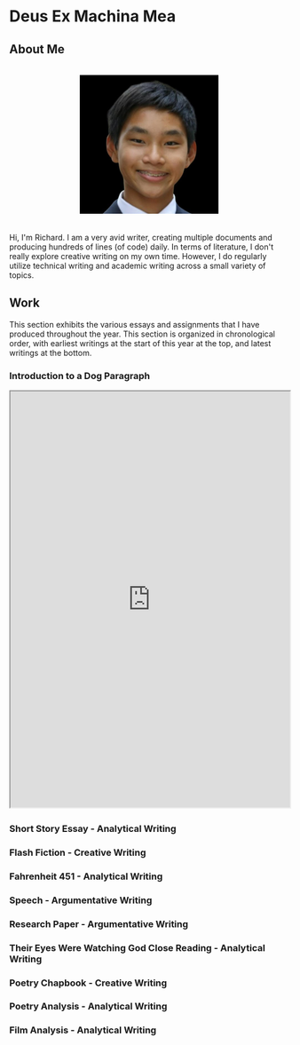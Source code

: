 # Deus Ex Machina Mea

## About Me

<br>

<center>
<img src="../pic.jpg" width="250"/>
</center>

<br>

Hi, I'm Richard. I am a very avid writer, creating multiple documents and producing hundreds of lines (of code) daily. In terms of literature, I don't really explore creative writing on my own time. However, I do regularly utilize technical writing and academic writing across a small variety of topics.

## Work

This section exhibits the various essays and assignments that I have produced throughout the year. This section is organized in chronological order, with earliest writings at the start of this year at the top, and latest writings at the bottom.

### Introduction to a Dog Paragraph

<center>
<iframe width="100%" height="750px" src="https://docs.google.com/document/d/e/2PACX-1vRr1eytCuqH0cdiZ_UVPb40nxSu9HCF9GJDizT4RgxuzqVsKRJYSLG9T9Pjv3ogaQHzeNRfrgr8Kt4_/pub?embedded=true"></iframe>
</center>

### Short Story Essay - Analytical Writing

### Flash Fiction - Creative Writing

### Fahrenheit 451 - Analytical Writing

### Speech - Argumentative Writing

### Research Paper - Argumentative Writing

### Their Eyes Were Watching God Close Reading - Analytical Writing

### Poetry Chapbook - Creative Writing

### Poetry Analysis - Analytical Writing

### Film Analysis - Analytical Writing
